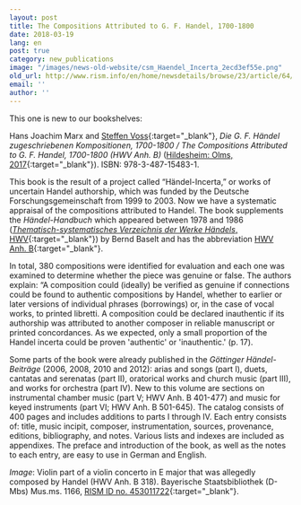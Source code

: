 ```yaml
---
layout: post
title: The Compositions Attributed to G. F. Handel, 1700-1800
date: 2018-03-19
lang: en
post: true
category: new_publications
image: "/images/news-old-website/csm_Haendel_Incerta_2ecd3ef55e.png"
old_url: http://www.rism.info/en/home/newsdetails/browse/23/article/64/the-compositions-attributed-to-g-f-handel-1700-1800.html
email: ''
author: ''
---
```


This one is new to our bookshelves:

Hans Joachim Marx and [Steffen Voss](http://de.rism.info/de/mitarbeiter/dr-steffen-voss.html#c3002){:target="_blank"}, _Die G. F. Händel zugeschriebenen Kompositionen, 1700-1800 / The Compositions Attributed to G. F. Handel, 1700-1800 (HWV Anh. B)_ ([Hildesheim: Olms, 2017](http://www.olms.de/search/Detail.aspx?pr=2008841){:target="_blank"}). ISBN: 978-3-487-15483-1.

This book is the result of a project called “Händel-Incerta,” or works of uncertain Handel authorship, which was funded by the Deutsche Forschungsgemeinschaft from 1999 to 2003. Now we have a systematic appraisal of the compositions attributed to Handel. The book supplements the _Händel-Handbuch_ which appeared between 1978 and 1986 ([_Thematisch-systematisches Verzeichnis der Werke Händels_, HWV](https://opac.rism.info/search?View=rism&q=HWV&Language=en){:target="_blank"}) by Bernd Baselt and has the abbreviation [HWV Anh. B](https://opac.rism.info/search?View=rism&q=HWV+Anh.&Language=en){:target="_blank"}.

In total, 380 compositions were identified for evaluation and each one was examined to determine whether the piece was genuine or false. The authors explain: “A composition could (ideally) be verified as genuine if connections could be found to authentic compositions by Handel, whether to earlier or later versions of individual phrases (borrowings) or, in the case of vocal works, to printed libretti. A composition could be declared inauthentic if its authorship was attributed to another composer in reliable manuscript or printed concordances. As we expected, only a small proportion of the Handel incerta could be proven 'authentic' or 'inauthentic.' (p. 17).

Some parts of the book were already published in the _Göttinger Händel-Beiträge_ (2006, 2008, 2010 and 2012): arias and songs (part I), duets, cantatas and serenatas (part II), oratorical works and church music (part III), and works for orchestra (part IV). New to this volume are sections on instrumental chamber music (part V; HWV Anh. B 401-477) and music for keyed instruments (part VI; HWV Anh. B 501-645). The catalog consists of 400 pages and includes additions to parts I through IV. Each entry consists of: title, music incipit, composer, instrumentation, sources, provenance, editions, bibliography, and notes. Various lists and indexes are included as appendixes. The preface and introduction of the book, as well as the notes to each entry, are easy to use in German and English.

_Image_: Violin part of a violin concerto in E major that was allegedly composed by Handel (HWV Anh. B 318). Bayerische Staatsbibliothek (D-Mbs) Mus.ms. 1166, [RISM ID no. 453011722](https://opac.rism.info/search?id=453011722&Language=en){:target="_blank"}.